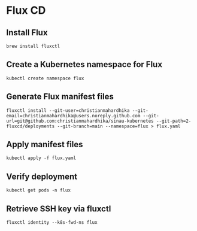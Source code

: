 # Flux CD

## Install Flux

```
brew install fluxctl
```

## Create a Kubernetes namespace for Flux

```
kubectl create namespace flux
```

## Generate Flux manifest files

```
fluxctl install --git-user=christianmahardhika --git-email=christianmahardhika@users.noreply.github.com --git-url=git@github.com:christianmahardhika/sinau-kubernetes --git-path=2-fluxcd/deployments --git-branch=main --namespace=flux > flux.yaml
```

## Apply manifest files

```
kubectl apply -f flux.yaml
```

## Verify deployment

```
kubectl get pods -n flux
```

## Retrieve SSH key via fluxctl

```
fluxctl identity --k8s-fwd-ns flux
```
